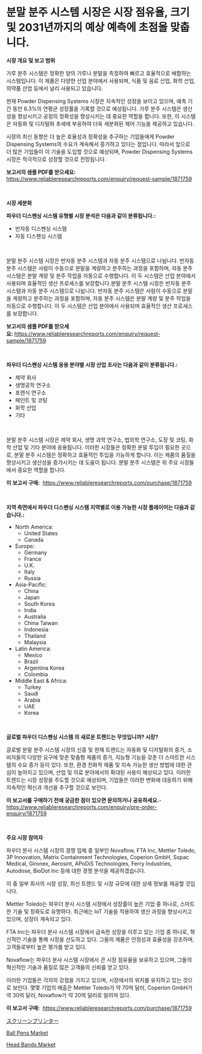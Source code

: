 <p><h1>분말 분주 시스템 시장은 시장 점유율, 크기 및 2031년까지의 예상 예측에 초점을 맞춥니다.</h1></p><p><strong>시장 개요 및 보고 범위</strong></p>
<p><p>가루 분주 시스템은 정확한 양의 가루나 분말을 측정하여 빠르고 효율적으로 배합하는 시스템입니다. 이 제품은 다양한 산업 분야에서 사용되며, 식품 및 음료 산업, 화학 산업, 의약품 산업 등에서 널리 사용되고 있습니다.</p><p>현재 Powder Dispensing Systems 시장은 지속적인 성장을 보이고 있으며, 예측 기간 동안 6.3%의 연평균 성장률을 기록할 것으로 예상됩니다. 가루 분주 시스템은 생산성을 향상시키고 공정의 정확성을 향상시키는 데 중요한 역할을 합니다. 또한, 이 시스템은 자동화 및 디지털화 추세에 부응하여 더욱 세분화된 제어 기능을 제공하고 있습니다.</p><p>시장의 최신 동향은 더 높은 효율성과 정확성을 추구하는 기업들에게 Powder Dispensing Systems의 수요가 계속해서 증가하고 있다는 점입니다. 따라서 앞으로 더 많은 기업들이 이 기술을 도입할 것으로 예상되며, Powder Dispensing Systems 시장은 적극적으로 성장할 것으로 전망됩니다.</p></p>
<p><strong>보고서의 샘플 PDF를 받으세요:</strong> <a href="https://www.reliableresearchreports.com/enquiry/request-sample/1871759">https://www.reliableresearchreports.com/enquiry/request-sample/1871759</a></p>
<p>&nbsp;</p>
<p><strong>시장 세분화</strong></p>
<p><strong>파우더 디스펜싱 시스템 유형별 시장 분석은 다음과 같이 분류됩니다.:</strong></p>
<p><ul><li>반자동 디스펜싱 시스템</li><li>자동 디스펜싱 시스템</li></ul></p>
<p>&nbsp;</p>
<p><p>분말 분주 시스템 시장은 반자동 분주 시스템과 자동 분주 시스템으로 나뉩니다. 반자동 분주 시스템은 사람이 수동으로 분말을 계량하고 분주하는 과정을 포함하며, 자동 분주 시스템은 분말 계량 및 분주 작업을 자동으로 수행합니다. 이 두 시스템은 산업 분야에서 사용되며 효율적인 생산 프로세스를 보장합니다.분말 분주 시스템 시장은 반자동 분주 시스템과 자동 분주 시스템으로 나뉩니다. 반자동 분주 시스템은 사람이 수동으로 분말을 계량하고 분주하는 과정을 포함하며, 자동 분주 시스템은 분말 계량 및 분주 작업을 자동으로 수행합니다. 이 두 시스템은 산업 분야에서 사용되며 효율적인 생산 프로세스를 보장합니다.</p></p>
<p><strong>보고서의 샘플 PDF를 받으세요:</strong>&nbsp;<a href="https://www.reliableresearchreports.com/enquiry/request-sample/1871759">https://www.reliableresearchreports.com/enquiry/request-sample/1871759</a></p>
<p>&nbsp;</p>
<p><strong> 파우더 디스펜싱 시스템 응용 분야별 시장 산업 조사는 다음과 같이 분류됩니다.:</strong></p>
<p><ul><li>제약 회사</li><li>생명공학 연구소</li><li>포렌식 연구소</li><li>페인트 및 코팅</li><li>화학 산업</li><li>기타</li></ul></p>
<p>&nbsp;</p>
<p><p>분말 분주 시스템 시장은 제약 회사, 생명 과학 연구소, 법의학 연구소, 도장 및 코팅, 화학 산업 및 기타 분야에 응용됩니다. 이러한 시장들은 정확한 분말 투입이 필요한 곳으로, 분말 분주 시스템은 정확하고 효율적인 투입을 가능하게 합니다. 이는 제품의 품질을 향상시키고 생산성을 증가시키는 데 도움이 됩니다. 분말 분주 시스템은 위 주요 시장들에서 중요한 역할을 합니다.</p></p>
<p><strong>이 보고서 구매:</strong>&nbsp; <a href="https://www.reliableresearchreports.com/purchase/1871759">https://www.reliableresearchreports.com/purchase/1871759</a></p>
<p>&nbsp;</p>
<p><strong>지역 측면에서 파우더 디스펜싱 시스템 지역별로 이용 가능한 시장 플레이어는 다음과 같습니다.:</strong></p>
<p><ul>
    <li>
        North America:
        <ul>
            <li>United States</li>
            <li>Canada</li>
        </ul>
    </li>
    <li>
        Europe:
        <ul>
            <li>Germany</li>
            <li>France</li>
            <li>U.K.</li>
            <li>Italy</li>
            <li>Russia</li>
        </ul>
    </li>
    <li>
        Asia-Pacific:
        <ul>
            <li>China</li>
            <li>Japan</li>
            <li>South Korea</li>
            <li>India</li>
            <li>Australia</li>
            <li>China Taiwan</li>
            <li>Indonesia</li>
            <li>Thailand</li>
            <li>Malaysia</li>
        </ul>
    </li>
    <li>
        Latin America:
        <ul>
            <li>Mexico</li>
            <li>Brazil</li>
            <li>Argentina Korea</li>
            <li>Colombia</li>
        </ul>
    </li>
    <li>
        Middle East & Africa:
        <ul>
            <li>Turkey</li>
            <li>Saudi</li>
            <li>Arabia</li>
            <li>UAE</li>
            <li>Korea</li>
        </ul>
    </li>
    </ul></p>
<p>&nbsp;</p>
<p><strong>글로벌 파우더 디스펜싱 시스템 의 새로운 트렌드는 무엇입니까? 시장?</strong></p>
<p><p>글로벌 분말 분주 시스템 시장의 신흥 및 현재 트렌드는 자동화 및 디지털화의 증가, 소비자들의 다양한 요구에 맞춘 맞춤형 제품의 증가, 지능형 기능을 갖춘 더 스마트한 시스템의 수요 증가 등이 있다. 또한, 환경 친화적 제품 및 지속 가능한 생산 방법에 대한 관심이 높아지고 있으며, 산업 및 의료 분야에서의 확대된 사용이 예상되고 있다. 이러한 트렌드는 시장 성장을 주도할 것으로 예상되며, 기업들은 이러한 변화에 대응하기 위해 지속적인 혁신과 개선을 추구할 것으로 보인다.</p></p>
<p><strong>이 보고서를 구매하기 전에 궁금한 점이 있으면 문의하거나 공유하세요.</strong>- <a href="https://www.reliableresearchreports.com/enquiry/pre-order-enquiry/1871759">https://www.reliableresearchreports.com/enquiry/pre-order-enquiry/1871759</a></p>
<p>&nbsp;</p>
<p><strong>주요 시장 참여자</strong></p>
<p><p>파우더 분사 시스템 시장의 경쟁 업체 중 일부인 Novaflow, FTA Inc, Mettler Toledo, 3P Innovation, Matrix Containment Technologies, Coperion GmbH, Sopac Medical, Gironex, Aerosint, APoDiS Technologies, Ferry Industries, Autodose, BioDot Inc 등에 대한 경쟁 분석을 제공하겠습니다. </p><p>이 중 일부 회사의 시장 성장, 최신 트렌드 및 시장 규모에 대한 상세 정보를 제공할 것입니다. </p><p>Mettler Toledo는 파우더 분사 시스템 시장에서 성장률이 높은 기업 중 하나로, 스마트한 기술 및 정확도로 유명하다. 최근에는 IoT 기술을 적용하여 생산 과정을 향상시키고 있으며, 성장이 계속되고 있다. </p><p>FTA Inc는 파우더 분사 시스템 시장에서 급속한 성장을 이루고 있는 기업 중 하나로, 혁신적인 기술을 통해 시장을 선도하고 있다. 그들의 제품은 안정성과 효율성을 강조하며, 고객들로부터 높은 평가를 받고 있다. </p><p>Novaflow는 파우더 분사 시스템 시장에서 큰 시장 점유율을 보유하고 있으며, 그들의 혁신적인 기술과 품질로 많은 고객들의 신뢰를 얻고 있다. </p><p>이러한 기업들은 각자의 강점을 가지고 있으며, 시장에서의 위치를 유지하고 있는 것으로 보인다. 몇몇 기업의 매출은 Mettler Toledo가 약 70억 달러, Coperion GmbH가 약 30억 달러, Novaflow가 약 20억 달러로 알려져 있다.</p></p>
<p><strong>이 보고서 구매:</strong>&nbsp;&nbsp;<a href="https://www.reliableresearchreports.com/purchase/1871759">https://www.reliableresearchreports.com/purchase/1871759</a></p>
<p><p><a href="https://medium.com/@johneahan44556754/%E3%82%B9%E3%82%AF%E3%83%AA%E3%83%BC%E3%83%B3%E3%83%97%E3%83%AA%E3%83%B3%E3%82%BF%E3%83%BC%E5%B8%82%E5%A0%B4%E3%81%AE%E3%82%B7%E3%82%A7%E3%82%A2%E3%81%AE%E9%80%B2%E5%8C%96%E3%81%A8%E5%B8%82%E5%A0%B4%E6%88%90%E9%95%B7%E3%83%88%E3%83%AC%E3%83%B3%E3%83%892024%E5%B9%B4%E3%81%8B%E3%82%892031%E5%B9%B4%E3%81%BE%E3%81%A7-a73520a2609f">スクリーンプリンター</a></p><p><a href="https://github.com/redneck06/Market-Research-Report-List-2/blob/main/ball-pens-market.md">Ball Pens Market</a></p><p><a href="https://github.com/nicoletavirag/Market-Research-Report-List-2/blob/main/head-bands-market.md">Head Bands Market</a></p></p>
